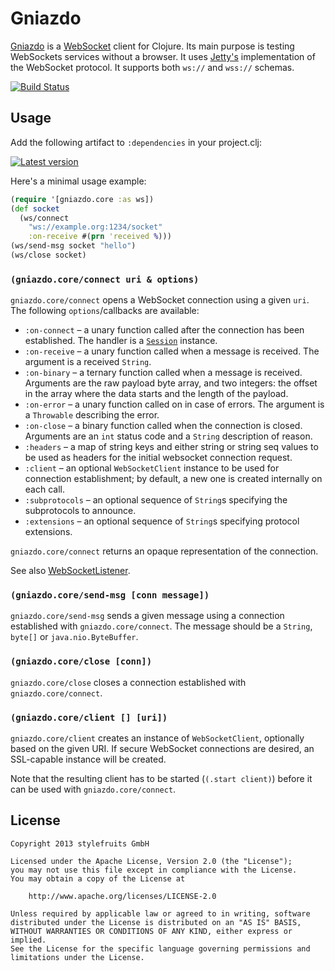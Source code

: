 # Gniazdo

[Gniazdo][def] is a [WebSocket][ws] client for Clojure. Its main purpose is
testing WebSockets services without a browser. It uses [Jetty's][jetty]
implementation of the WebSocket protocol. It supports both `ws://` and `wss://`
schemas.

[![Build Status](https://travis-ci.org/stylefruits/gniazdo.svg)](https://travis-ci.org/stylefruits/gniazdo)

## Usage

Add the following artifact to `:dependencies` in your project.clj:

[![Latest version](https://clojars.org/stylefruits/gniazdo/latest-version.svg)](https://clojars.org/stylefruits/gniazdo)

Here's a minimal usage example:

```clojure
(require '[gniazdo.core :as ws])
(def socket
  (ws/connect
    "ws://example.org:1234/socket"
    :on-receive #(prn 'received %)))
(ws/send-msg socket "hello")
(ws/close socket)
```

### `(gniazdo.core/connect uri & options)`

`gniazdo.core/connect` opens a WebSocket connection using a
given `uri`. The following `options`/callbacks are available:

 - `:on-connect` – a unary function called after the connection has been
   established. The handler is a [`Session`][session] instance.
 - `:on-receive` – a unary function called when a message is received. The
   argument is a received `String`.
 - `:on-binary` – a ternary function called when a message is received.
   Arguments are the raw payload byte array, and two integers: the offset
   in the array where the data starts and the length of the payload.
 - `:on-error` – a unary function called on in case of errors. The argument is
   a `Throwable` describing the error.
 - `:on-close` – a binary function called when the connection is closed.
   Arguments are an `int` status code and a `String` description of reason.
 - `:headers` – a map of string keys and either string or string seq values to be
   used as headers for the initial websocket connection request.
 - `:client` – an optional `WebSocketClient` instance to be used for connection
   establishment; by default, a new one is created internally on each call.
 - `:subprotocols` – an optional sequence of `String`s specifying the subprotocols
   to announce.
 - `:extensions` – an optional sequence of `String`s specifying protocol
   extensions.

`gniazdo.core/connect` returns an opaque representation of the connection.

See also [WebSocketListener][listener].

### `(gniazdo.core/send-msg [conn message])`

`gniazdo.core/send-msg` sends a given message using a connection established
with `gniazdo.core/connect`. The message should be a `String`, `byte[]` or
`java.nio.ByteBuffer`.

### `(gniazdo.core/close [conn])`

`gniazdo.core/close` closes a connection established with
`gniazdo.core/connect`.

### `(gniazdo.core/client [] [uri])`

`gniazdo.core/client` creates an instance of `WebSocketClient`, optionally
based on the given URI. If secure WebSocket connections are desired, an
SSL-capable instance will be created.

Note that the resulting client has to be started (`(.start client)`) before it
can be used with `gniazdo.core/connect`.

## License

    Copyright 2013 stylefruits GmbH

    Licensed under the Apache License, Version 2.0 (the "License");
    you may not use this file except in compliance with the License.
    You may obtain a copy of the License at

        http://www.apache.org/licenses/LICENSE-2.0

    Unless required by applicable law or agreed to in writing, software
    distributed under the License is distributed on an "AS IS" BASIS,
    WITHOUT WARRANTIES OR CONDITIONS OF ANY KIND, either express or implied.
    See the License for the specific language governing permissions and
    limitations under the License.

[def]: https://en.wiktionary.org/wiki/gniazdo
[ws]: https://en.wikipedia.org/wiki/WebSocket
[jetty]: http://www.eclipse.org/jetty/
[session]: http://download.eclipse.org/jetty/stable-9/apidocs/org/eclipse/jetty/websocket/api/Session.html
[listener]: http://download.eclipse.org/jetty/stable-9/apidocs/org/eclipse/jetty/websocket/api/WebSocketListener.html
